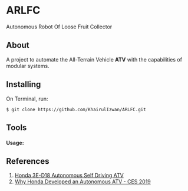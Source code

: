 # ARLFC
Autonomous Robot Of Loose Fruit Collector

## About
A project to automate the All-Terrain Vehicle **ATV** with the capabilities of 
modular systems.

## Installing
On Terminal, run:
```
$ git clone https://github.com/KhairulIzwan/ARLFC.git
```

## Tools

#### Usage:

## References
1. [Honda 3E-D18 Autonomous Self Driving ATV](https://www.youtube.com/watch?v=no7vPNSPYbY&ab_channel=DPCcars)
2. [Why Honda Developed an Autonomous ATV - CES 2019](https://www.youtube.com/watch?v=k09CF7F-KrY&ab_channel=AutolineNetwork)
